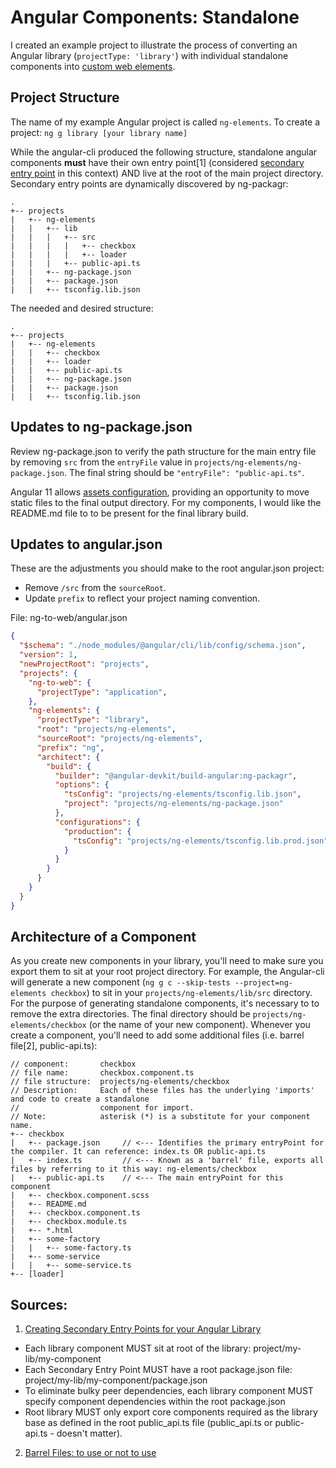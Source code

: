 # Angular Components: Standalone

I created an example project to illustrate the process of converting an Angular library (`projectType: 'library'`) with individual standalone components into [custom web elements](https://developer.mozilla.org/en-US/docs/Web/Web_Components/Using_custom_elements).

## Project Structure

The name of my example Angular project is called `ng-elements`.
To create a project: `ng g library [your library name]`

While the angular-cli produced the following structure, standalone angular components **must** have their own entry point[1] (considered [secondary entry point](https://developer.mozilla.org/en-US/docs/Web/Web_Components/Using_custom_elements) in this context) AND live at the root of the main project directory. Secondary entry points are dynamically discovered by ng-packagr:

```
.
+-- projects
|   +-- ng-elements
|   |   +-- lib
|   |   |   +-- src
|   |   |   |   +-- checkbox
|   |   |   |   +-- loader
|   |   |   +-- public-api.ts
|   |   +-- ng-package.json
|   |   +-- package.json
|   |   +-- tsconfig.lib.json
```

The needed and desired structure:
```
.
+-- projects
|   +-- ng-elements
|   |   +-- checkbox
|   |   +-- loader
|   |   +-- public-api.ts
|   |   +-- ng-package.json
|   |   +-- package.json
|   |   +-- tsconfig.lib.json
```

## Updates to ng-package.json

Review ng-package.json to verify the path structure for the main entry file by removing `src` from the `entryFile` value in `projects/ng-elements/ng-package.json`. The final string should be `"entryFile": "public-api.ts"`.

Angular 11 allows [assets configuration](https://angular.io/guide/workspace-config#assets-configuration), providing an opportunity to move static files to the final output directory. For my components, I would like the README.md file to to be present for the final library build.  

## Updates to angular.json

These are the adjustments you should make to the root angular.json project:
- Remove `/src` from the `sourceRoot`.
- Update `prefix` to reflect your project naming convention.

File: ng-to-web/angular.json

```json
{
  "$schema": "./node_modules/@angular/cli/lib/config/schema.json",
  "version": 1,
  "newProjectRoot": "projects",
  "projects": {
    "ng-to-web": {
      "projectType": "application",
    },
    "ng-elements": {
      "projectType": "library",
      "root": "projects/ng-elements",
      "sourceRoot": "projects/ng-elements",
      "prefix": "ng",
      "architect": {
        "build": {
          "builder": "@angular-devkit/build-angular:ng-packagr",
          "options": {
            "tsConfig": "projects/ng-elements/tsconfig.lib.json",
            "project": "projects/ng-elements/ng-package.json"
          },
          "configurations": {
            "production": {
              "tsConfig": "projects/ng-elements/tsconfig.lib.prod.json"
            }
          }
        }
      }
    }  
  }
}
```

## Architecture of a Component

As you create new components in your library, you'll need to make sure you export them to sit at your root project directory.
For example, the Angular-cli will generate a new component (`ng g c --skip-tests --project=ng-elements checkbox`) to sit in your `projects/ng-elements/lib/src` directory. For the purpose of generating standalone components, it's necessary to to remove the extra directories. The final directory should be `projects/ng-elements/checkbox` (or the name of your new component). Whenever you create a component, you'll need to add some additional files (i.e. barrel file[2], public-api.ts):

```
// component:       checkbox
// file name:       checkbox.component.ts
// file structure:  projects/ng-elements/checkbox
// Description:     Each of these files has the underlying 'imports' and code to create a standalone
//                  component for import.
// Note:            asterisk (*) is a substitute for your component name.
+-- checkbox
|   +-- package.json     // <--- Identifies the primary entryPoint for the compiler. It can reference: index.ts OR public-api.ts
|   +-- index.ts         // <--- Known as a 'barrel' file, exports all files by referring to it this way: ng-elements/checkbox
|   +-- public-api.ts    // <--- The main entryPoint for this component
|   +-- checkbox.component.scss
|   +-- README.md
|   +-- checkbox.component.ts
|   +-- checkbox.module.ts
|   +-- *.html
|   +-- some-factory
|   |   +-- some-factory.ts
|   +-- some-service
|   |   +-- some-service.ts
+-- [loader]
```

## Sources:

1. [Creating Secondary Entry Points for your Angular Library](https://medium.com/tunaiku-tech/creating-secondary-entry-points-for-your-angular-library-1d5c0e95600a)
  - Each library component MUST sit at root of the library: project/my-lib/my-component
  - Each Secondary Entry Point MUST have a root package.json file: project/my-lib/my-component/package.json
  - To eliminate bulky peer dependencies, each library component MUST specify component dependencies within the root package.json  
  - Root library MUST only export core components required as the library base as defined in the root public_api.ts file (public_api.ts or public-api.ts - doesn't matter).
2. [Barrel Files: to use or not to use](https://adrianfaciu.dev/posts/barrel-files/)
